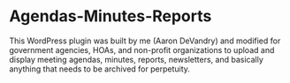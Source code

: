 # Agendas-Minutes-Reports
This WordPress plugin was built by me (Aaron DeVandry) and modified for government agencies, HOAs, and non-profit organizations to upload and display meeting agendas, minutes, reports, newsletters, and basically anything that needs to be archived for perpetuity.
